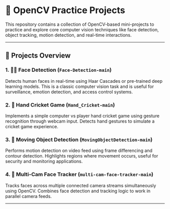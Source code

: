 # 🎯 OpenCV Practice Projects

This repository contains a collection of OpenCV-based mini-projects to practice and explore core computer vision techniques like face detection, object tracking, motion detection, and real-time interactions.

---

## 📌 Projects Overview

### 1. 🧑‍💻 Face Detection (`Face-Detection-main`)
Detects human faces in real-time using Haar Cascades or pre-trained deep learning models. This is a classic computer vision task and is useful for surveillance, emotion detection, and access control systems.

### 2. 🏏 Hand Cricket Game (`Hand_Cricket-main`)
Implements a simple computer vs player hand cricket game using gesture recognition through webcam input. Detects hand gestures to simulate a cricket game experience.

### 3. 🎥 Moving Object Detection (`MovingObjectDetection-main`)
Performs motion detection on video feed using frame differencing and contour detection. Highlights regions where movement occurs, useful for security and monitoring applications.

### 4. 🎯 Multi-Cam Face Tracker (`multi-cam-face-tracker-main`)
Tracks faces across multiple connected camera streams simultaneously using OpenCV. Combines face detection and tracking logic to work in parallel camera feeds.

---


